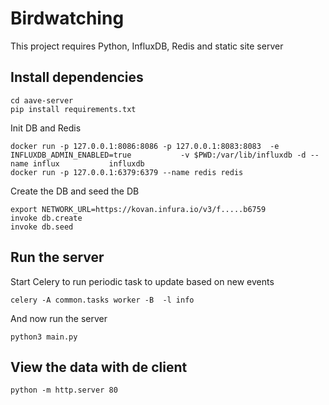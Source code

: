 # Birdwatching
This project requires Python, InfluxDB, Redis and static site server

## Install dependencies
```
cd aave-server
pip install requirements.txt
```

Init DB and Redis
```
docker run -p 127.0.0.1:8086:8086 -p 127.0.0.1:8083:8083  -e INFLUXDB_ADMIN_ENABLED=true           -v $PWD:/var/lib/influxdb -d --name influx           influxdb
docker run -p 127.0.0.1:6379:6379 --name redis redis
```

Create the DB and seed the DB
```
export NETWORK_URL=https://kovan.infura.io/v3/f.....b6759
invoke db.create
invoke db.seed
```

## Run the server
Start Celery to run periodic task to update based on new events
```
celery -A common.tasks worker -B  -l info 
```

And now run the server
```
python3 main.py 
```

## View the data with de client
```
python -m http.server 80
```
